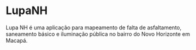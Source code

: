 # LupaNH 
 Lupa NH é uma aplicação para mapeamento de falta de asfaltamento, saneamento básico e iluminação pública no bairro do Novo Horizonte em Macapá.


